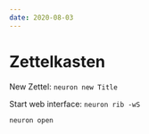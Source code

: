 ```yaml
---
date: 2020-08-03
---
```


# Zettelkasten

New Zettel: `neuron new Title`

Start web interface:
`neuron rib -wS`

`neuron open`
